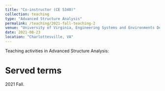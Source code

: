 ```yaml
---
title: "Co-instructor (CE 5340)"
collection: teaching
type: "Advanced Structure Analysis"
permalink: /teaching/2021-fall-teaching-2
venue: "University of Virginia, Engineering Systems and Environments Department (ESE)"
date: 2021-08-23
location: "Charlottesville, VA"
---
```


Teaching activities in Advanced Structure Analysis:

Served terms
======
2021 Fall.
